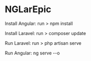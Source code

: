 # NGLarEpic

Install Angular:
run > npm install

Install Laravel:
run > composer update

Run Laravel:
run > php artisan serve

Run Angular:
ng serve --o
